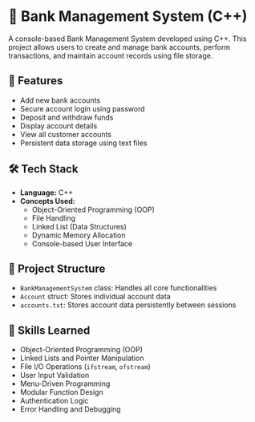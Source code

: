 # 🏦 Bank Management System (C++)

A console-based Bank Management System developed using C++. This project allows users to create and manage bank accounts, perform transactions, and maintain account records using file storage.

## 🚀 Features

- Add new bank accounts
- Secure account login using password
- Deposit and withdraw funds
- Display account details
- View all customer accounts
- Persistent data storage using text files

## 🛠️ Tech Stack

- **Language:** C++
- **Concepts Used:**  
  - Object-Oriented Programming (OOP)  
  - File Handling  
  - Linked List (Data Structures)  
  - Dynamic Memory Allocation  
  - Console-based User Interface

## 📂 Project Structure

- `BankManagementSystem` class: Handles all core functionalities
- `Account` struct: Stores individual account data
- `accounts.txt`: Stores account data persistently between sessions

## 🧠 Skills Learned

- Object-Oriented Programming (OOP)  
- Linked Lists and Pointer Manipulation  
- File I/O Operations (`ifstream`, `ofstream`)  
- User Input Validation  
- Menu-Driven Programming  
- Modular Function Design  
- Authentication Logic  
- Error Handling and Debugging

